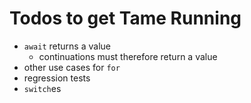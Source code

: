 Todos to get Tame Running
=========================

 * `await` returns a value
   * continuations must therefore return a value
 * other use cases for `for`
 * regression tests
 * `switch`es


